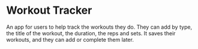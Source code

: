 # Workout Tracker
An app for users to help track the workouts they do.  They can add by type, the title of the workout, the duration, the reps and sets.  It saves their workouts, and they can add or complete them later. 
